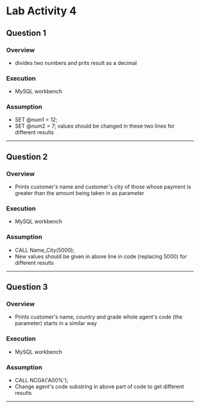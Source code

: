 # Lab Activity 4 
## Question 1
### Overview
- divides two numbers and prits result as a decimal

### Execution
- MySQL workbench

### Assumption
- SET @num1 = 12;
- SET @num2 = 7;
values should be changed in these two lines for different results



***

## Question 2
### Overview
- Prints customer's name and customer's city of those whose payment is greater than the amount being taken in as parameter

### Execution
- MySQL workbench

### Assumption
- CALL Name_City(5000); 
- New values should be given in above line in code (replacing 5000) for different results

***

## Question 3
### Overview
- Prints customer's name, country and grade whole agent's code (the parameter) starts in a similar way

### Execution
- MySQL workbench

### Assumption
- CALL NCGA('A00%'); 
- Change agent's code substring in above part of code to get different results

***